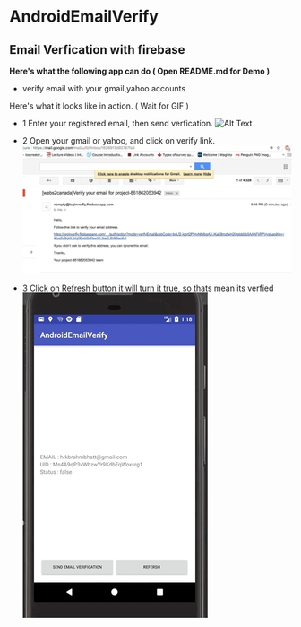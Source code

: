 # AndroidEmailVerify

## Email Verfication with firebase ##

**Here's what the following app can do  ( Open README.md for Demo )**

* verify email with your gmail,yahoo accounts

Here's what it looks like in action. ( Wait for GIF )


* 1 Enter your registered email, then send verfication. 
![Alt Text](https://github.com/hrkbrahmbhatt/AndroidEmailVerify/blob/master/demo3.gif)

* 2 Open your gmail or yahoo, and click on verify link.
![Alt Text](https://github.com/hrkbrahmbhatt/AndroidEmailVerify/blob/master/demo2.gif)

* 3 Click on Refresh button it will turn it true, so thats mean its verfied 
![Alt Text](https://github.com/hrkbrahmbhatt/AndroidEmailVerify/blob/master/demo1.gif)
